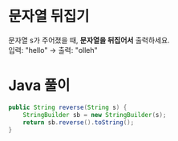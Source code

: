 # 문자열 뒤집기
문자열 s가 주어졌을 때, **문자열을 뒤집어서** 출력하세요.<br>
입력: "hello" -> 출력: "olleh"

# Java 풀이
```java
public String reverse(String s) {
    StringBuilder sb = new StringBuilder(s);
    return sb.reverse().toString();
}
```
